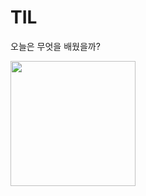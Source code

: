 # TIL

오늘은 무엇을 배웠을까?

<img src="https://mblogthumb-phinf.pstatic.net/MjAyMDA1MTJfMTY4/MDAxNTg5MjE1ODQyMDM4.YNI2hUs08n7dRnc_oLBRDh57Bd4l7bsXMqdv9jOKz5Mg.Z7QfBAm1ysUYhvOtIUFfctiuaWSrl-obPt4obPBaKCEg.JPEG.z12wow/DA3FC70F-5BC4-441C-A09B-E6D199CC9E05-4613-000001D10EB35418_file.jpg?type=w800" width = 200>

